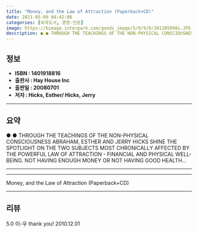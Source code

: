 ```yaml
---
title: "Money, and the Law of Attraction (Paperback+CD)"
date: 2021-05-09 04:42:08
categories: [외국도서, 경영-인문]
image: https://bimage.interpark.com/goods_image/5/9/9/8/201205998s.JPG
description: ● ● THROUGH THE TEACHINGS OF THE NON-PHYSICAL CONSCIOUSNESS ABRAHAM, ESTHER AND JERRY HICKS SHINE THE SPOTLIGHT ON THE TWO SUBJECTS MOST CHRONICALLY AFFECTED
---
```


## **정보**

- **ISBN : 1401918816**
- **출판사 : Hay House Inc**
- **출판일 : 20080701**
- **저자 : Hicks, Esther/ Hicks, Jerry**

------



## **요약**

●  ●  THROUGH THE TEACHINGS OF THE NON-PHYSICAL CONSCIOUSNESS ABRAHAM, ESTHER AND JERRY HICKS SHINE THE SPOTLIGHT ON THE TWO SUBJECTS MOST CHRONICALLY AFFECTED BY THE POWERFUL LAW OF ATTRACTION - FINANCIAL AND PHYSICAL WELL-BEING. NOT HAVING ENOUGH MONEY OR NOT HAVING GOOD HEALTH... 

------



------


Money, and the Law of Attraction (Paperback+CD) 

------


## **리뷰** 

5.0 이-우 thank you! 2010.12.01 <br/>